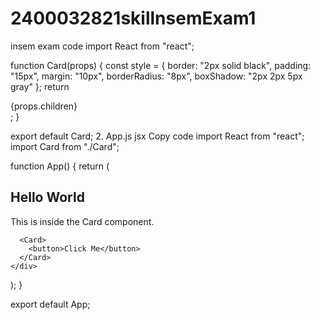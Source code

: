 # 2400032821skillnsemExam1
insem exam code
import React from "react";

function Card(props) {
  const style = {
    border: "2px solid black",
    padding: "15px",
    margin: "10px",
    borderRadius: "8px",
    boxShadow: "2px 2px 5px gray"
  };
  return <div style={style}>{props.children}</div>;
}

export default Card;
2. App.js
jsx
Copy code
import React from "react";
import Card from "./Card";

function App() {
  return (
    <div>
      <Card>
        <h2>Hello World</h2>
        <p>This is inside the Card component.</p>
      </Card>

      <Card>
        <button>Click Me</button>
      </Card>
    </div>
  );
}

export default App;
